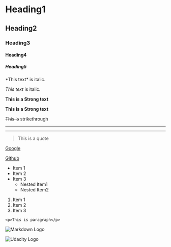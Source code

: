 <!--Headings-->
# Heading1
## Heading2
### Heading3
#### Heading4
##### Heading5

<!--Italic-->
\*This text\* is italic.


_This text_ is italic.

<!--Strong-->
**This is a Strong text**

__This is a Strong text__

<!--Strikethrough-->

~~This is~~ strikethrough

<!--Horizontal Rule-->

---

___

<!--Block quotes-->

> This is a quote


<!--Links-->
[Google](https://www.google.com)

[Github](https://www.github.com "Github")

<!--UL-->

* Item 1
* Item 2
* Item 3
    * Nested Item1
    * Nested Item2



<!--OL-->
1. Item 1
1. Item 2
1. Item 3

<!--Inline Code Block-->
`<p>This is paragraph</p>`


<!--Images-->
![Markdown Logo](https://markdown-here.com/img/icon256.png)

![Udacity Logo](https://classroom.udacity.com/images/word-mark-78490.svg)